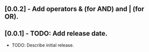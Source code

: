 ## [0.0.2] - Add operators & (for AND) and | (for OR).
## [0.0.1] - TODO: Add release date.

* TODO: Describe initial release.
